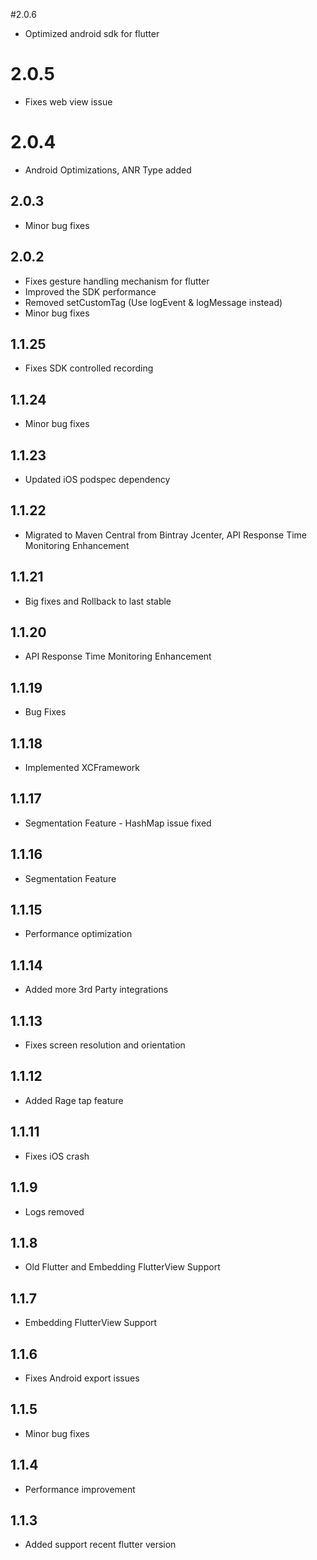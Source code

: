 #2.0.6
* Optimized android sdk for flutter

# 2.0.5
* Fixes web view issue

# 2.0.4
* Android Optimizations, ANR Type added

## 2.0.3
* Minor bug fixes

## 2.0.2
* Fixes gesture handling mechanism for flutter
* Improved the SDK performance
* Removed setCustomTag (Use logEvent & logMessage instead)
* Minor bug fixes

## 1.1.25
* Fixes SDK controlled recording

## 1.1.24
* Minor bug fixes

## 1.1.23
* Updated iOS podspec dependency

## 1.1.22
* Migrated to Maven Central from Bintray Jcenter, API Response Time Monitoring Enhancement

## 1.1.21
* Big fixes and Rollback to last stable

## 1.1.20
* API Response Time Monitoring Enhancement

## 1.1.19
* Bug Fixes

## 1.1.18
* Implemented XCFramework

## 1.1.17
* Segmentation Feature - HashMap issue fixed

## 1.1.16
* Segmentation Feature

## 1.1.15
* Performance optimization

## 1.1.14
* Added more 3rd Party integrations

## 1.1.13
* Fixes screen resolution and orientation

## 1.1.12
* Added Rage tap feature

## 1.1.11
* Fixes iOS crash

## 1.1.9
* Logs removed

## 1.1.8
* Old Flutter and Embedding FlutterView Support

## 1.1.7
* Embedding FlutterView Support

## 1.1.6
* Fixes Android export issues

## 1.1.5
* Minor bug fixes

## 1.1.4
* Performance improvement

## 1.1.3
* Added support recent flutter version
